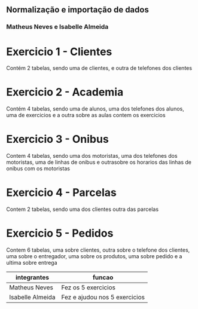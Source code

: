 ## Normalização e importação de dados
### Matheus Neves e Isabelle Almeida

# Exercicio 1 - Clientes
Contém 2 tabelas, sendo uma de clientes, e outra de telefones dos clientes

# Exercicio 2 - Academia
Contém 4 tabelas, sendo uma de alunos, uma dos telefones dos alunos, uma de exercicios e a outra sobre as aulas contem os exercicios

# Exercicio 3 - Onibus 
Contem 4 tabelas, sendo uma dos motoristas, uma dos telefones dos motoristas, uma de linhas de onibus e outrasobre os horarios das linhas de onibus com os motoristas 

# Exercicio 4 - Parcelas 
Contem 2 tabelas, sendo uma dos clientes outra das parcelas

# Exercicio 5 - Pedidos
Contem 6 tabelas, uma sobre clientes, outra sobre o telefone dos clientes, uma sobre o entregador, uma sobre os produtos, uma sobre pedido e a ultima sobre entrega

|integrantes|funcao|
|-|-|
|Matheus Neves| Fez os 5 exercicios|
|Isabelle Almeida| Fez e ajudou nos 5 exercicios|

